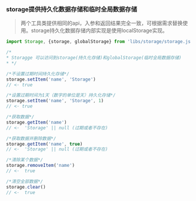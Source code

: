 ### storage提供持久化数据存储和临时全局数据存储


> 两个工具类提供相同的api，入参和返回结果完全一致，可根据需求替换使用。storage持久化数据存储内部实现是使用localStorage实现。

```javascript
import Storage, {storage, globalStorage} from 'libs/storage/storage.js'

/*
* Storagge 可以访问到storage(持久化存储)和globalStorage(临时全局数据存储)
* */

/*不设置过期时间持久化存储*/
storage.setItem('name', 'Storage')
// <· true

/*设置过期时间为1天（数字的单位是天）持久化存储*/
storage.setItem('name', 'Storage', 1)
// <· true

/*获取数据*/
storage.getItem('name')
// <·  'Storage' || null (过期或者不存在)

/*获取数据并删除数据*/
storage.getItem('name', true)
// <·  'Storage' || null (过期或者不存在)

/*清除某个数据*/
storage.removeItem('name')
// <·  true

/*清空全部数据*/
storage.clear()
// <·  true
```